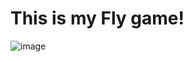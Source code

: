# This is my Fly game! #

![image](https://github.com/user-attachments/assets/685883f8-327f-4b2e-8f90-199aaa095e3b)
